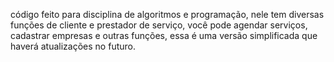 código feito para disciplina de algoritmos e programação, nele tem diversas funções de cliente e prestador de serviço, você pode agendar serviços, cadastrar empresas e outras funções, essa é uma versão simplificada que haverá atualizações no futuro.
